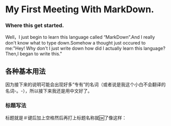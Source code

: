 # My First Meeting With MarkDown.
### Where this get started.
Well，I just begin to learn this language called “MarkDown”.And I really don't know what to type down.Somehow a thought just occured to me:"Hey! Why don't I just write down how did I actually learn this language?Then,I began to write this."
## 各种基本用法
 因为接下来的说明可能会出现好多“专有”的名词（或者说是我这个小白不会翻译的名词-。-），所以接下来我还是用中文好了。
### 标题写法
 标题就是＃键后加上空格然后再打上标题名称就🆗了像这样：
 


